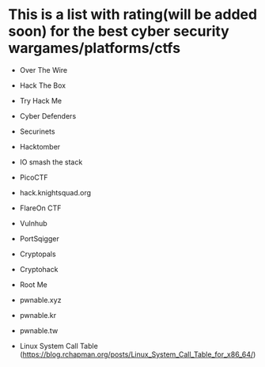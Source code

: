<H1>This is a list with rating(will be added soon) for the best cyber security wargames/platforms/ctfs</H1>

- Over The Wire<br>

- Hack The Box<br>

- Try Hack Me<br>

- Cyber Defenders<br>

- Securinets<br>

- Hacktomber<br>

- IO smash the stack<br>

- PicoCTF<br>

- hack.knightsquad.org<br>

- FlareOn CTF

- Vulnhub

- PortSqigger

- Cryptopals

- Cryptohack

- Root Me

- pwnable.xyz

- pwnable.kr

- pwnable.tw

- Linux System Call Table (https://blog.rchapman.org/posts/Linux_System_Call_Table_for_x86_64/)
